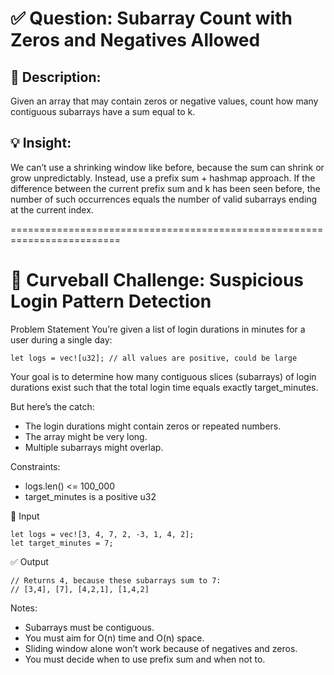 # ✅ Question: Subarray Count with Zeros and Negatives Allowed

## 🧠 Description:
Given an array that may contain zeros or negative values, count how many contiguous subarrays have a sum equal to k.

## 💡 Insight:
We can’t use a shrinking window like before, because the sum can shrink or grow unpredictably. Instead, use a prefix sum + hashmap approach. If the difference between the current prefix sum and k has been seen before, the number of such occurrences equals the number of valid subarrays ending at the current index.

=========================================================================

# 🎯 Curveball Challenge: Suspicious Login Pattern Detection
Problem Statement
You’re given a list of login durations in minutes for a user during a single day:

```
let logs = vec![u32]; // all values are positive, could be large
```

Your goal is to determine how many contiguous slices (subarrays) of login durations exist such that the total login time equals exactly target_minutes.

But here’s the catch:
 - The login durations might contain zeros or repeated numbers.
 - The array might be very long.
 - Multiple subarrays might overlap.

Constraints:
 - logs.len() <= 100_000
 - target_minutes is a positive u32

📌 Input
```
let logs = vec![3, 4, 7, 2, -3, 1, 4, 2];
let target_minutes = 7;
```

✅ Output
```
// Returns 4, because these subarrays sum to 7:
// [3,4], [7], [4,2,1], [1,4,2]
```
Notes:
- Subarrays must be contiguous.
- You must aim for O(n) time and O(n) space.
- Sliding window alone won’t work because of negatives and zeros.
- You must decide when to use prefix sum and when not to.
